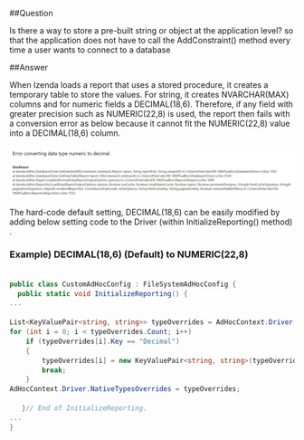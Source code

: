 ##Question

Is there a way to store a pre-built string or object at the application level? so that the application does not have to call the AddConstraint() method every time a user wants to connect to a database


##Answer

When Izenda loads a report that uses a stored procedure, it creates a temporary table to store the values. For string, it creates NVARCHAR(MAX) columns and for numeric fields a DECIMAL(18,6). Therefore, if any field with greater precision such as NUMERIC(22,8) is used, the report then fails with a conversion error as below because it cannot fit the NUMERIC(22,8) value into a DECIMAL(18,6) column.


![Conversion Error](/Home/Conversion.JPG)


The hard-code default setting, DECIMAL(18,6) can be easily modified by adding below setting code to the Driver (within InitializeReporting() method) .

### Example) DECIMAL(18,6) (Default) to NUMERIC(22,8)

```csharp

public class CustomAdHocConfig : FileSystemAdHocConfig {
  public static void InitializeReporting() {
...

List<KeyValuePair<string, string>> typeOverrides = AdHocContext.Driver.NativeTypesOverrides;
for (int i = 0; i < typeOverrides.Count; i++)
    if (typeOverrides[i].Key == "Decimal")
    {
        typeOverrides[i] = new KeyValuePair<string, string>(typeOverrides[i].Key, "NUMERIC(22,8)");
        break;
    }
AdHocContext.Driver.NativeTypesOverrides = typeOverrides;

   }// End of InitializeReporting.
...
}
```

